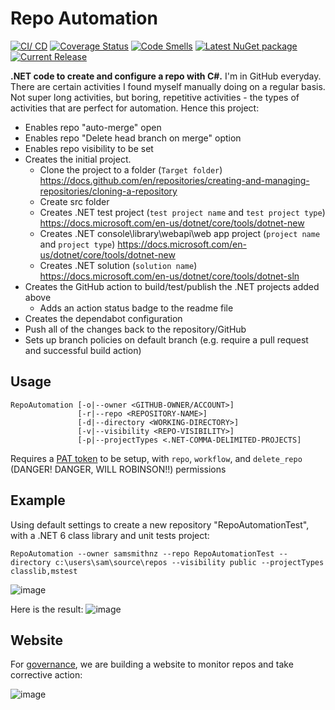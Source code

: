 # Repo Automation

[![CI/ CD](https://github.com/samsmithnz/RepoAutomation/actions/workflows/dotnet.yml/badge.svg)](https://github.com/samsmithnz/RepoAutomation/actions/workflows/dotnet.yml)
[![Coverage Status](https://coveralls.io/repos/github/samsmithnz/RepoAutomation/badge.svg?branch=main)](https://coveralls.io/github/samsmithnz/RepoAutomation?branch=main)
[![Code Smells](https://sonarcloud.io/api/project_badges/measure?project=samsmithnz_RepoAutomation&metric=code_smells)](https://sonarcloud.io/summary/new_code?id=samsmithnz_RepoAutomation)
[![Latest NuGet package](https://img.shields.io/nuget/v/RepoAutomation.Core)](https://www.nuget.org/packages/RepoAutomation.Core/)
[![Current Release](https://img.shields.io/github/release/samsmithnz/RepoAutomation/all.svg)](https://github.com/samsmithnz/RepoAutomation/releases)


**.NET code to create and configure a repo with C#.** I'm in GitHub everyday. There are certain activities I found myself manually doing on a regular basis. Not super long activities, but boring, repetitive activities - the types of activities that are perfect for automation. Hence this project:
- Enables repo "auto-merge" open
- Enables repo "Delete head branch on merge" option 
- Enables repo visibility to be set
- Creates the initial project.
    - Clone the project to a folder (`Target folder`) https://docs.github.com/en/repositories/creating-and-managing-repositories/cloning-a-repository
    - Create src folder
    - Creates .NET test project (`test project name` and `test project type`) https://docs.microsoft.com/en-us/dotnet/core/tools/dotnet-new
    - Creates .NET console\library\webapi\web app project (`project name` and `project type`) https://docs.microsoft.com/en-us/dotnet/core/tools/dotnet-new
    - Creates .NET solution (`solution name`) https://docs.microsoft.com/en-us/dotnet/core/tools/dotnet-sln
- Creates the GitHub action to build/test/publish the .NET projects added above
    - Adds an action status badge to the readme file
- Creates the dependabot configuration
- Push all of the changes back to the repository/GitHub
- Sets up branch policies on default branch (e.g. require a pull request and successful build action)

## Usage

```Shell
RepoAutomation [-o|--owner <GITHUB-OWNER/ACCOUNT>] 
               [-r|--repo <REPOSITORY-NAME>] 
               [-d|--directory <WORKING-DIRECTORY>] 
               [-v|--visibility <REPO-VISIBILITY>]
               [-p|--projectTypes <.NET-COMMA-DELIMITED-PROJECTS]
```
<!-- TODO: RepoAutomation [-l|--license <repo license>] [-p|--patToken <GitHub Pat Token>]  [-bp|--branchpolicy <default branch policy>] -->

Requires a [PAT token](https://github.com/settings/tokens) to be setup, with `repo`, `workflow`, and `delete_repo` (DANGER! DANGER, WILL ROBINSON!!) permissions

## Example

Using default settings to create a new repository "RepoAutomationTest", with a .NET 6 class library and unit tests project:
```
RepoAutomation --owner samsmithnz --repo RepoAutomationTest --directory c:\users\sam\source\repos --visibility public --projectTypes classlib,mstest
```

![image](https://user-images.githubusercontent.com/8389039/147719122-13fad701-8305-4a85-bb93-de07f90e8c1c.png)

Here is the result:
![image](https://user-images.githubusercontent.com/8389039/147702917-076d9502-4979-40f3-9b90-44664e495afe.png)


## Website

For [governance](https://github.com/samsmithnz/repogovernance), we are building a website to monitor repos and take corrective action:

![image](https://user-images.githubusercontent.com/8389039/148411631-46d2e485-022e-4815-b798-d88f344fc157.png)
